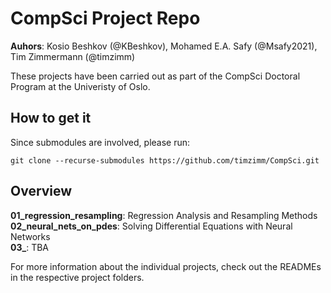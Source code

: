 # CompSci Project Repo 

**Auhors**: Kosio Beshkov (@KBeshkov), Mohamed E.A. Safy (@Msafy2021), Tim Zimmermann (@timzimm)

These projects have been carried out as part of the CompSci Doctoral Program at the
Univeristy of Oslo. 

## How to get it
Since submodules are involved, please run:
```
git clone --recurse-submodules https://github.com/timzimm/CompSci.git
```

## Overview

**01_regression_resampling**: Regression Analysis and Resampling Methods<br/>
**02_neural_nets_on_pdes**: Solving Differential Equations with Neural Networks<br/>
**03_**: TBA

For more information about the individual projects, check out the READMEs in the 
respective project folders.


